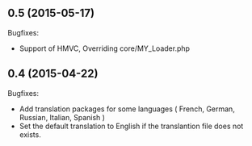 ## 0.5 (2015-05-17)

Bugfixes:

  - Support of HMVC, Overriding core/MY_Loader.php

## 0.4 (2015-04-22)

Bugfixes:

- Add translation packages for some languages ( French, German, Russian, Italian, Spanish )
- Set the default translation to English if the translantion file does not exists.

